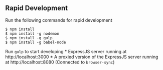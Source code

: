 ## Rapid Development

Run the following commands for rapid development

```
$ npm install
$ npm install -g nodemon
$ npm install -g gulp
$ npm install -g babel-node
```

Run ```gulp``` to start developing
    * ExpressJS server running at http://localhost:3000
    * A proxied version of the ExpressJS server running at http://localhost:8080 (Connected to ```browser-sync```)
